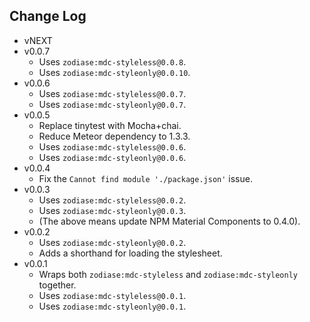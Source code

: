 Change Log
------------------------------------------------------------------------------
* vNEXT
* v0.0.7
    * Uses `zodiase:mdc-styleless@0.0.8`.
    * Uses `zodiase:mdc-styleonly@0.0.10`.
* v0.0.6
    * Uses `zodiase:mdc-styleless@0.0.7`.
    * Uses `zodiase:mdc-styleonly@0.0.7`.
* v0.0.5
    * Replace tinytest with Mocha+chai.
    * Reduce Meteor dependency to 1.3.3.
    * Uses `zodiase:mdc-styleless@0.0.6`.
    * Uses `zodiase:mdc-styleonly@0.0.6`.
* v0.0.4
    * Fix the `Cannot find module './package.json'` issue.
* v0.0.3
    * Uses `zodiase:mdc-styleless@0.0.2`.
    * Uses `zodiase:mdc-styleonly@0.0.3`.
    * (The above means update NPM Material Components to 0.4.0).
* v0.0.2
    * Uses `zodiase:mdc-styleonly@0.0.2`.
    * Adds a shorthand for loading the stylesheet.
* v0.0.1
    * Wraps both `zodiase:mdc-styleless` and `zodiase:mdc-styleonly` together.
    * Uses `zodiase:mdc-styleless@0.0.1`.
    * Uses `zodiase:mdc-styleonly@0.0.1`.

